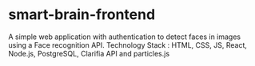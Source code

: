# smart-brain-frontend
A simple web application with authentication to detect faces in images using a Face recognition API.  Technology Stack : HTML, CSS, JS, React, Node.js, PostgreSQL, Clarifia API and particles.js

